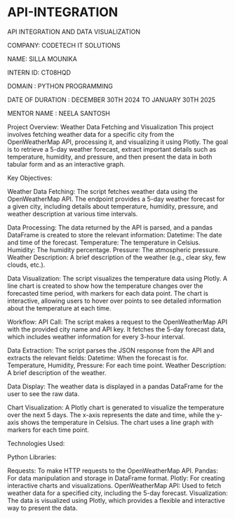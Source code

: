 # API-INTEGRATION
API INTEGRATION AND DATA VISUALIZATION

COMPANY: CODETECH IT SOLUTIONS

NAME: SILLA MOUNIKA 

INTERN ID: CT08HQD

DOMAIN : PYTHON PROGRAMMING

DATE OF DURATION : DECEMBER 30TH 2024 TO JANUARY 30TH 2025

MENTOR NAME : NEELA SANTOSH

Project Overview: Weather Data Fetching and Visualization This project involves fetching weather data for a specific city from the OpenWeatherMap API, processing it, and visualizing it using Plotly. The goal is to retrieve a 5-day weather forecast, extract important details such as temperature, humidity, and pressure, and then present the data in both tabular form and as an interactive graph.

Key Objectives:

Weather Data Fetching: The script fetches weather data using the OpenWeatherMap API. The endpoint provides a 5-day weather forecast for a given city, including details about temperature, humidity, pressure, and weather description at various time intervals.

Data Processing: The data returned by the API is parsed, and a pandas DataFrame is created to store the relevant information: Datetime: The date and time of the forecast. Temperature: The temperature in Celsius. Humidity: The humidity percentage. Pressure: The atmospheric pressure. Weather Description: A brief description of the weather (e.g., clear sky, few clouds, etc.).

Data Visualization: The script visualizes the temperature data using Plotly. A line chart is created to show how the temperature changes over the forecasted time period, with markers for each data point. The chart is interactive, allowing users to hover over points to see detailed information about the temperature at each time.

Workflow: API Call: The script makes a request to the OpenWeatherMap API with the provided city name and API key. It fetches the 5-day forecast data, which includes weather information for every 3-hour interval.

Data Extraction: The script parses the JSON response from the API and extracts the relevant fields: Datetime: When the forecast is for. Temperature, Humidity, Pressure: For each time point. Weather Description: A brief
description of the weather.

Data Display: The weather data is displayed in a pandas DataFrame for the user to see the raw data.

Chart Visualization: A Plotly chart is generated to visualize the temperature over the next 5 days. The x-axis represents the date and time, while the y-axis shows the temperature in Celsius. The chart uses a line graph with markers for each time point.

Technologies Used:

Python Libraries:

Requests: To make HTTP requests to the OpenWeatherMap API. Pandas: For data manipulation and storage in DataFrame format. Plotly: For creating interactive charts and visualizations. OpenWeatherMap API: Used to fetch weather data for a specified city, including the 5-day forecast. Visualization: The data is visualized using Plotly, which provides a flexible and interactive way to present the data.
